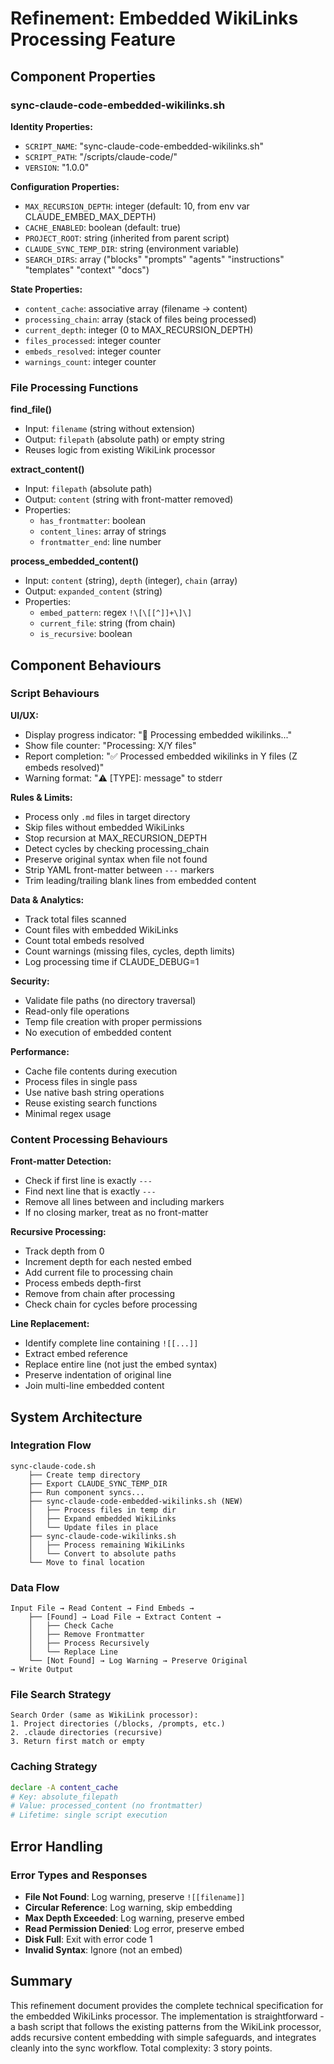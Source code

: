 # Refinement: Embedded WikiLinks Processing Feature

## Component Properties

### sync-claude-code-embedded-wikilinks.sh

**Identity Properties:**
- `SCRIPT_NAME`: "sync-claude-code-embedded-wikilinks.sh"
- `SCRIPT_PATH`: "/scripts/claude-code/"
- `VERSION`: "1.0.0"

**Configuration Properties:**
- `MAX_RECURSION_DEPTH`: integer (default: 10, from env var CLAUDE_EMBED_MAX_DEPTH)
- `CACHE_ENABLED`: boolean (default: true)
- `PROJECT_ROOT`: string (inherited from parent script)
- `CLAUDE_SYNC_TEMP_DIR`: string (environment variable)
- `SEARCH_DIRS`: array ("blocks" "prompts" "agents" "instructions" "templates" "context" "docs")

**State Properties:**
- `content_cache`: associative array (filename -> content)
- `processing_chain`: array (stack of files being processed)
- `current_depth`: integer (0 to MAX_RECURSION_DEPTH)
- `files_processed`: integer counter
- `embeds_resolved`: integer counter
- `warnings_count`: integer counter

### File Processing Functions

**find_file()**
- Input: `filename` (string without extension)
- Output: `filepath` (absolute path) or empty string
- Reuses logic from existing WikiLink processor

**extract_content()**
- Input: `filepath` (absolute path)
- Output: `content` (string with front-matter removed)
- Properties:
  - `has_frontmatter`: boolean
  - `content_lines`: array of strings
  - `frontmatter_end`: line number

**process_embedded_content()**
- Input: `content` (string), `depth` (integer), `chain` (array)
- Output: `expanded_content` (string)
- Properties:
  - `embed_pattern`: regex `!\[\[[^]]+\]\]`
  - `current_file`: string (from chain)
  - `is_recursive`: boolean

## Component Behaviours

### Script Behaviours

**UI/UX:**
- Display progress indicator: "🔗 Processing embedded wikilinks..."
- Show file counter: "Processing: X/Y files"
- Report completion: "✅ Processed embedded wikilinks in Y files (Z embeds resolved)"
- Warning format: "⚠️ [TYPE]: message" to stderr

**Rules & Limits:**
- Process only `.md` files in target directory
- Skip files without embedded WikiLinks
- Stop recursion at MAX_RECURSION_DEPTH
- Detect cycles by checking processing_chain
- Preserve original syntax when file not found
- Strip YAML front-matter between `---` markers
- Trim leading/trailing blank lines from embedded content

**Data & Analytics:**
- Track total files scanned
- Count files with embedded WikiLinks
- Count total embeds resolved
- Count warnings (missing files, cycles, depth limits)
- Log processing time if CLAUDE_DEBUG=1

**Security:**
- Validate file paths (no directory traversal)
- Read-only file operations
- Temp file creation with proper permissions
- No execution of embedded content

**Performance:**
- Cache file contents during execution
- Process files in single pass
- Use native bash string operations
- Reuse existing search functions
- Minimal regex usage

### Content Processing Behaviours

**Front-matter Detection:**
- Check if first line is exactly `---`
- Find next line that is exactly `---`
- Remove all lines between and including markers
- If no closing marker, treat as no front-matter

**Recursive Processing:**
- Track depth from 0
- Increment depth for each nested embed
- Add current file to processing chain
- Process embeds depth-first
- Remove from chain after processing
- Check chain for cycles before processing

**Line Replacement:**
- Identify complete line containing `![[...]]`
- Extract embed reference
- Replace entire line (not just the embed syntax)
- Preserve indentation of original line
- Join multi-line embedded content

## System Architecture

### Integration Flow
```
sync-claude-code.sh
    ├── Create temp directory
    ├── Export CLAUDE_SYNC_TEMP_DIR
    ├── Run component syncs...
    ├── sync-claude-code-embedded-wikilinks.sh (NEW)
    │   ├── Process files in temp dir
    │   ├── Expand embedded WikiLinks
    │   └── Update files in place
    ├── sync-claude-code-wikilinks.sh
    │   ├── Process remaining WikiLinks
    │   └── Convert to absolute paths
    └── Move to final location
```

### Data Flow
```
Input File → Read Content → Find Embeds → 
    ├── [Found] → Load File → Extract Content → 
    │   ├── Check Cache
    │   ├── Remove Frontmatter
    │   ├── Process Recursively
    │   └── Replace Line
    └── [Not Found] → Log Warning → Preserve Original
→ Write Output
```

### File Search Strategy
```
Search Order (same as WikiLink processor):
1. Project directories (/blocks, /prompts, etc.)
2. .claude directories (recursive)
3. Return first match or empty
```

### Caching Strategy
```bash
declare -A content_cache
# Key: absolute_filepath
# Value: processed_content (no frontmatter)
# Lifetime: single script execution
```

## Error Handling

### Error Types and Responses
- **File Not Found**: Log warning, preserve `![[filename]]`
- **Circular Reference**: Log warning, skip embedding
- **Max Depth Exceeded**: Log warning, preserve embed
- **Read Permission Denied**: Log error, preserve embed
- **Disk Full**: Exit with error code 1
- **Invalid Syntax**: Ignore (not an embed)

## Summary

This refinement document provides the complete technical specification for the embedded WikiLinks processor. The implementation is straightforward - a bash script that follows the existing patterns from the WikiLink processor, adds recursive content embedding with simple safeguards, and integrates cleanly into the sync workflow. Total complexity: 3 story points.